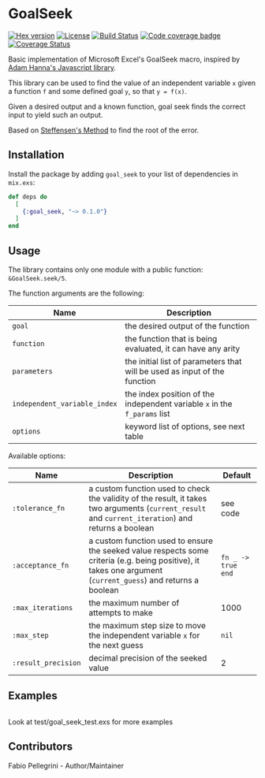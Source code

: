 # GoalSeek

[![Hex version](https://img.shields.io/hexpm/v/goal_seek.svg)](https://hex.pm/packages/goal_seek)
[![License](https://img.shields.io/hexpm/l/goal_seek.svg)](https://github.com/fabiopellegrini/goal_seek/blob/master/LICENSE)
[![Build Status](https://img.shields.io/circleci/project/github/fabiopellegrini/goal_seek/master.svg)](https://circleci.com/gh/fabiopellegrini/goal_seek/tree/master)
[![Code coverage badge](https://img.shields.io/codecov/c/github/fabiopellegrini/goal_seek/master.svg)](https://codecov.io/gh/fabiopellegrini/goal_seek/branch/master)
[![Coverage Status](https://coveralls.io/repos/fabiopellegrini/goal_seek/badge.svg?branch=master)](https://coveralls.io/r/fabiopellegrini/goal_seek?branch=master)

Basic implementation of Microsoft Excel's GoalSeek macro, inspired by [Adam Hanna's Javascript library](https://github.com/adam-hanna/goal-seek).

This library can be used to find the value of an independent variable `x` given a function `f` and some defined goal `y`, so that `y = f(x)`.

Given a desired output and a known function, goal seek finds the correct input to yield such an output.

Based on [Steffensen's Method](http://en.wikipedia.org/wiki/Steffensen%27s_method) to find the root of the error.

## Installation

Install the package by adding `goal_seek` to your list of dependencies in `mix.exs`:

```elixir
def deps do
  [
    {:goal_seek, "~> 0.1.0"}
  ]
end
```

## Usage

The library contains only one module with a public function: `&GoalSeek.seek/5`.

The function arguments are the following:

| Name                         | Description                                                               |
| ---------------------------- | ------------------------------------------------------------------------- |
| `goal`                       | the desired output of the function                                        |
| `function`                   | the function that is being evaluated, it can have any arity               |
| `parameters`                 | the initial list of parameters that will be used as input of the function |
| `independent_variable_index` | the index position of the independent variable `x` in the `f_params` list |
| `options`                    | keyword list of options, see next table                                   |

Available options:

| Name                | Description                                                                                                                                                   | Default            |
| ------------------- | ------------------------------------------------------------------------------------------------------------------------------------------------------------- | ------------------ |
| `:tolerance_fn`     | a custom function used to check the validity of the result, it takes two arguments (`current_result` and `current_iteration`) and returns a boolean           | see code           |
| `:acceptance_fn`    | a custom function used to ensure the seeked value respects some criteria (e.g. being positive), it takes one argument (`current_guess`) and returns a boolean | `fn _ -> true end` |
| `:max_iterations`   | the maximum number of attempts to make                                                                                                                        | 1000               |
| `:max_step`         | the maximum step size to move the independent variable `x` for the next guess                                                                                 | `nil`              |
| `:result_precision` | decimal precision of the seeked value                                                                                                                         | 2                  |

## Examples


```elixir
```

Look at test/goal_seek_test.exs for more examples

## Contributors

Fabio Pellegrini - Author/Maintainer